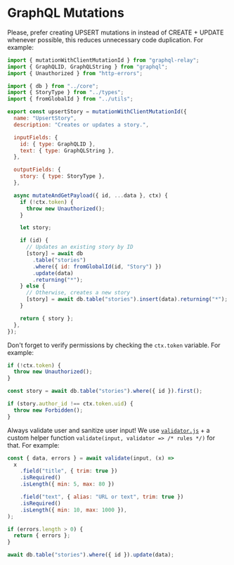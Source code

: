 # GraphQL Mutations

Please, prefer creating UPSERT mutations in instead of CREATE + UPDATE whenever possible, this reduces unnecessary code duplication. For example:

```js
import { mutationWithClientMutationId } from "graphql-relay";
import { GraphQLID, GraphQLString } from "graphql";
import { Unauthorized } from "http-errors";

import { db } from "../core";
import { StoryType } from "../types";
import { fromGlobalId } from "../utils";

export const upsertStory = mutationWithClientMutationId({
  name: "UpsertStory",
  description: "Creates or updates a story.",

  inputFields: {
    id: { type: GraphQLID },
    text: { type: GraphQLString },
  },

  outputFields: {
    story: { type: StoryType },
  },

  async mutateAndGetPayload({ id, ...data }, ctx) {
    if (!ctx.token) {
      throw new Unauthorized();
    }

    let story;

    if (id) {
      // Updates an existing story by ID
      [story] = await db
        .table("stories")
        .where({ id: fromGlobalId(id, "Story") })
        .update(data)
        .returning("*");
    } else {
      // Otherwise, creates a new story
      [story] = await db.table("stories").insert(data).returning("*");
    }

    return { story };
  },
});
```

Don't forget to verify permissions by checking the `ctx.token` variable. For example:

```js
if (!ctx.token) {
  throw new Unauthorized();
}

const story = await db.table("stories").where({ id }).first();

if (story.author_id !== ctx.token.uid) {
  throw new Forbidden();
}
```

Always validate user and sanitize user input! We use [`validator.js`](https://github.com/validatorjs/validator.js) + a custom helper function `validate(input, validator => /* rules */)` for that. For example:

```js
const { data, errors } = await validate(input, (x) =>
  x
    .field("title", { trim: true })
    .isRequired()
    .isLength({ min: 5, max: 80 })

    .field("text", { alias: "URL or text", trim: true })
    .isRequired()
    .isLength({ min: 10, max: 1000 }),
);

if (errors.length > 0) {
  return { errors };
}

await db.table("stories").where({ id }).update(data);
```
